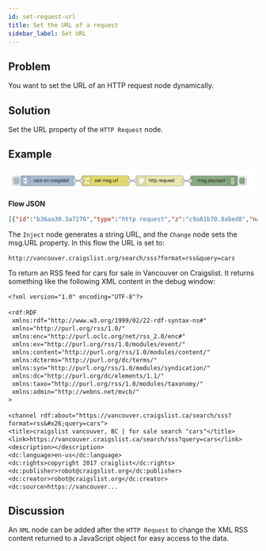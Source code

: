 ```yaml
---
id: set-request-url
title: Set the URL of a request
sidebar_label: Set URL
---
```


## Problem

You want to set the URL of an HTTP request node dynamically.

## Solution

Set the URL property of the <code class="node">HTTP Request</code> node.

## Example

![](../assets/httpRequests/set-request-url.png)

<b>Flow JSON</b>
~~~json
[{"id":"b36aa30.3a7276","type":"http request","z":"c9a81b70.8abed8","name":"","method":"GET","ret":"txt","url":"","x":470,"y":300,"wires":[["1ef9987c.956c78"]]},{"id":"11167f67.5d5031","type":"inject","z":"c9a81b70.8abed8","name":"cars on craigslist","topic":"","payload":"http://vancouver.craigslist.org/search/sss?format=rss&query=cars","payloadType":"str","repeat":"","crontab":"","once":false,"x":140,"y":300,"wires":[["70154cd4.de1444"]]},{"id":"70154cd4.de1444","type":"change","z":"c9a81b70.8abed8","name":"","rules":[{"t":"set","p":"url","pt":"msg","to":"payload","tot":"msg"}],"action":"","property":"","from":"","to":"","reg":false,"x":310,"y":300,"wires":[["b36aa30.3a7276"]]},{"id":"1ef9987c.956c78","type":"debug","z":"c9a81b70.8abed8","name":"","active":true,"console":"false","complete":"false","x":630,"y":300,"wires":[]}]
~~~



The <code class="node">Inject</code> node generates a string URL, and the <code class="node">Change</code> node sets the msg.URL property.  In this flow the URL is set to:

~~~text
http://vancouver.craigslist.org/search/sss?format=rss&query=cars
~~~


To return an RSS feed for cars for sale in Vancouver on Craigslist.  It returns something like the following XML content in the debug window:

~~~text
<?xml version="1.0" encoding="UTF-8"?>

<rdf:RDF
 xmlns:rdf="http://www.w3.org/1999/02/22-rdf-syntax-ns#"
 xmlns="http://purl.org/rss/1.0/"
 xmlns:enc="http://purl.oclc.org/net/rss_2.0/enc#"
 xmlns:ev="http://purl.org/rss/1.0/modules/event/"
 xmlns:content="http://purl.org/rss/1.0/modules/content/"
 xmlns:dcterms="http://purl.org/dc/terms/"
 xmlns:syn="http://purl.org/rss/1.0/modules/syndication/"
 xmlns:dc="http://purl.org/dc/elements/1.1/"
 xmlns:taxo="http://purl.org/rss/1.0/modules/taxonomy/"
 xmlns:admin="http://webns.net/mvcb/"
>

<channel rdf:about="https://vancouver.craigslist.ca/search/sss?format=rss&#x26;query=cars">
<title>craigslist vancouver, BC | for sale search "cars"</title>
<link>https://vancouver.craigslist.ca/search/sss?query=cars</link>
<description></description>
<dc:language>en-us</dc:language>
<dc:rights>copyright 2017 craiglist</dc:rights>
<dc:publisher>robot@craigslist.org</dc:publisher>
<dc:creator>robot@craigslist.org</dc:creator>
<dc:source>https://vancouver...
~~~


## Discussion

An <code class="node">XML</code> node can be added after the <code class="node">HTTP Request</code> to change the XML RSS content returned to a JavaScript object for easy access to the data.
